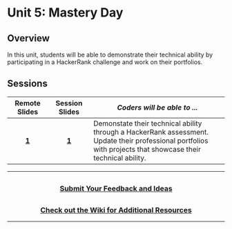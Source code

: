 # Unit 5: Mastery Day

## Overview

In this unit, students will be able to demonstrate their technical ability by participating in a HackerRank challenge and work on their portfolios.

## Sessions

|Remote Slides|                                                       Session Slides                                                       | _Coders will be able to ..._                                                                                                                                      |
|:---:| :------------------------------------------------------------------------------------------------------------------------: | ----------------------------------------------------------------------------------------------------------------------------------------------------------------- |
|[**1**](https://docs.google.com/presentation/d/1ZPsUJK0firtmJBaNh6uNHtm-2sHWKsbV0uz0TWKhOQc/edit#slide=id.g36f3732b7b_0_1)| [**1**](https://docs.google.com/presentation/d/1vKnlFiz1KZWIkJugooh1xcvDI7hpt3V0e4VMXtr4dX4/edit#slide=id.g36f3732b7b_0_1) | Demonstate their technical ability through a HackerRank assessment.<br> Update their professional portfolios with projects that showcase their technical ability. |

---
## <h3 align="center"><a href="https://docs.google.com/forms/d/e/1FAIpQLSc4oUNSthmU63TqlzUOOWd3buX3tGVIPRNDm0tsLB_nOONRLQ/viewform">Submit Your Feedback and Ideas</a></h3>

## <h3 align="center"><a href="https://github.com/itscodenation/curriculum-21-22/wiki">Check out the Wiki for Additional Resources</a></h3>

---
